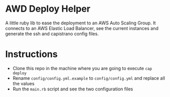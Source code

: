 AWD Deploy Helper
=================

A little ruby lib to ease the deployment to an AWS Auto Scaling Group. It connects to an AWS Elastic Load Balancer, see the current instances and generate the ssh and capistrano config files.

Instructions
============

- Clone this repo in the machine where you are going to execute ``` cap deploy ```
- Rename ```config/config.yml.example``` to ```config/config.yml``` and replace all the values
- Run the ```main.rb``` script and see the two configuration files
